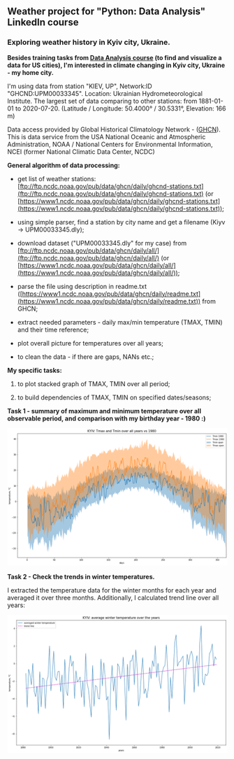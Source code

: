 ## Weather project for "Python: Data Analysis" LinkedIn course

### Exploring weather history in Kyiv city, Ukraine.

__Besides training tasks from [Data Analysis course](https://www.linkedin.com/learning/python-data-analysis-2015) (to find and visualize a data for US cities), I'm interested in climate changing in Kyiv city, Ukraine - my home city.__

I'm using data from station "KIEV, UP", Network:ID "GHCND:UPM00033345". Location: Ukrainian Hydrometeorological Institute. The largest set of data comparing to other stations: from 1881-01-01 to 2020-07-20. (Latitude / Longitude: 50.4000° / 30.5331°, Elevation: 166 m)

Data access provided by Global Historical Climatology Network - ([GHCN](https://www.ncdc.noaa.gov/data-access/land-based-station-data/land-based-datasets/global-historical-climatology-network-ghcn)). This is data service from the USA National Oceanic and Atmospheric Administration, NOAA / National Centers for Environmental Information, NCEI (former National Climatic Data Center, NCDC)

__General algorithm of data processing:__

- get list of weather stations: [ftp://ftp.ncdc.noaa.gov/pub/data/ghcn/daily/ghcnd-stations.txt](ftp://ftp.ncdc.noaa.gov/pub/data/ghcn/daily/ghcnd-stations.txt) (or [https://www1.ncdc.noaa.gov/pub/data/ghcn/daily/ghcnd-stations.txt](https://www1.ncdc.noaa.gov/pub/data/ghcn/daily/ghcnd-stations.txt));

- using simple parser, find a station by city name and get a filename (Kiyv -> UPM00033345.dly);
 
- download dataset ("UPM00033345.dly" for my case) from [ftp://ftp.ncdc.noaa.gov/pub/data/ghcn/daily/all/](ftp://ftp.ncdc.noaa.gov/pub/data/ghcn/daily/all/) (or [https://www1.ncdc.noaa.gov/pub/data/ghcn/daily/all/](https://www1.ncdc.noaa.gov/pub/data/ghcn/daily/all/));

- parse the file using description in readme.txt ([https://www1.ncdc.noaa.gov/pub/data/ghcn/daily/readme.txt](https://www1.ncdc.noaa.gov/pub/data/ghcn/daily/readme.txt)) from GHCN;

- extract needed parameters - daily max/min temperature (TMAX, TMIN) and their time reference;

- plot overall picture for temperatures over all years;

- to clean the data - if there are gaps, NANs etc.;

__My specific tasks:__

1. to plot stacked graph of TMAX, TMIN over all period; 

2. to build dependencies of TMAX, TMIN on specified dates/seasons;

__Task 1 - summary of maximum and minimum temperature over all observable period, and comparison with my birthday year - 1980 :)__


![Output figure](https://github.com/andr-nau/weather_history/blob/master/Fig1.png "KYIV data")


__Task 2 - Check the trends in winter temperatures.__
 
I extracted the temperature data for the winter months for each year and averaged it over three months. Additionally, I calculated trend line over all years:

![Output figure](https://github.com/andr-nau/weather_history/blob/master/Fig2.png "Winter averaged temperatures")

